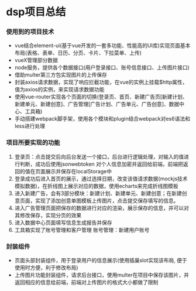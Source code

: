 # dsp项目总结

### 使用到的项目技术

- vue结合element-ui(基于vue开发的一套多功能、性能高的UI库)实现页面基本布局(表格、表单、日历、分页、卡片、下拉菜单、上传)
- vueX管理部分数据
- node服务，提供各个数据接口(用户登录接口、账号信息接口、上传图片接口)
- 借助multer第三方包实现图片的上传保存
- 封装axios请求数据，实现了响应拦截功能，在vue的实例上挂载$http属性，值为axios的实例，来实现请求数据功能
- 使用vue-router实现各个页面的切换(登录页、首页、新建广告页[新建计划、新建单元、新建创意]、广告管理[广告计划、广告单元、广告创意]、数据中心、工具箱)
- 手动搭建webpack脚手架，使用各个模块和plugin结合webpack对es6语法和less进行处理

### 项目所要实现的功能

1. 登录页：点击提交后向后台发送一个接口，后台进行逻辑处理，对输入的值进行判断，成功后使用jsonwebtoken 对个人信息加密并返回给前端，前端把返回的值在页面展示并保存在localStorage中
2. 登录成功后进入首页的展示，通过选择日期，改变该值请求数据(mockjs技术模拟数据)，在折线图上展示对应的数据，使用echarts来完成折线图模板
3. 进入新建广告，会有3部分模块：新建计划、新建单元、新建创意；在新建创意页面，实现了添加创意单图模板上传图片，点击提交保存填写的信息。
4. 进入广告管理页面把保存的数据进行对应的渲染，展示保存的信息，并可以对其修改保存，实现分页的效果
5. 进入数据中心页面填写信息生成报告并保存
6. 工具箱实现了账号管理和客户管理
    账号管理：新建用户账号

### 封装组件

- 页面头部封装组件，用于登录用户的信息展示(使用插巢slot实现该布局, 便于使用时方便，利于修改布局)
- 上传图片功能封装组件，请求后台接口，使用multer在项目中保存该图片，并返回相应的信息给前端，前端对上传图片的格式大小都做了限制